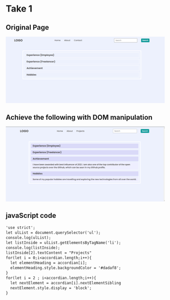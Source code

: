 # Take 1
## Original Page
![Image](aboutOriginal.PNG)
## Achieve the following with DOM manipulation
![Image](task1Output.png)
## javaScript code
```
'use strict';
let ulList = document.querySelector('ul');
console.log(ulList);
let listInside = ulList.getElementsByTagName('li');
console.log(listInside);
listInside[2].textContent = "Projects"
for(let i = 0;i<accordian.length;i++){
  let elementHeading = accordian[i];
  elementHeading.style.backgroundColor = '#dadaf8';
}
for(let i = 2 ; i<accordian.length;i++){
  let nextElement = accordian[i].nextElementSibling
  nextElement.style.display = 'block';
}
```